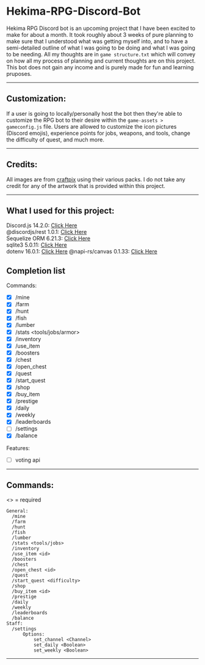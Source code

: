 # Hekima-RPG-Discord-Bot

Hekima RPG Discord bot is an upcoming project that I have been excited to make for about a month. It took roughly about 3 weeks 
of pure planning to make sure that I understood what was getting myself into, and to have a semi-detailed outline of what I was
going to be doing and what I was going to be needing. All my thoughts are in `game structure.txt` which will convey on how all 
my process of planning and current thoughts are on this project. This bot does not gain any income and is purely made for fun and 
learning pruposes.

----------
## Customization:  

If a user is going to locally/personally host the bot then they're able to customize the RPG bot to their desire within the `game-assets > gameconfig.js` file. Users are allowed to customize the icon pictures (Discord emojis), experience points for jobs, weapons, and tools, change the difficulty of quest, and much more. 

----------
## Credits:  
All images are from [craftpix](https://craftpix.net/) using their various packs. 
I do not take any credit for any of the artwork that is provided within this project.

----------
## What I used for this project:  
Discord.js 14.2.0: [Click Here](https://www.npmjs.com/package/discord.js?source=post_page-----7b5fe27cb6fa----------------------)  
@discordjs/rest 1.0.1: [Click Here](https://www.npmjs.com/package/@discordjs/rest)  
Sequelize ORM 6.21.3: [Click Here](https://www.npmjs.com/package/sequelize)  
sqlite3 5.0.11: [Click Here](https://www.npmjs.com/package/sqlite3)  
dotenv 16.0.1: [Click Here](https://www.npmjs.com/package/dotenv)
@napi-rs/canvas 0.1.33: [Click Here](https://www.npmjs.com/package/@napi-rs/canvas)

## Completion list

Commands:
- [x] /mine
- [x] /farm  
- [x] /hunt  
- [x] /fish  
- [x] /lumber  
- [x] /stats <tools/jobs/armor>  
- [x] /inventory  
- [x] /use_item <id>  
- [x] /boosters  
- [x] /chest  
- [x] /open_chest <type>  
- [x] /quest  
- [x] /start_quest <difficulty>    
- [x] /shop  
- [x] /buy_item <id>  
- [x] /prestige  
- [x] /daily  
- [x] /weekly  
- [x] /leaderboards  
- [ ] /settings
- [x] /balance  
  
Features:  
- [ ] voting api

----------
## Commands:

<> = required
```
General:
  /mine
  /farm
  /hunt
  /fish
  /lumber
  /stats <tools/jobs>
  /inventory
  /use_item <id>
  /boosters
  /chest
  /open_chest <id>
  /quest
  /start_quest <difficulty>
  /shop
  /buy_item <id>
  /prestige
  /daily
  /weekly
  /leaderboards
  /balance
Staff:
  /settings
      Options:
          set_channel <Channel>
          set_daily <Boolean>
          set_weekly <Boolean>
```
----------
